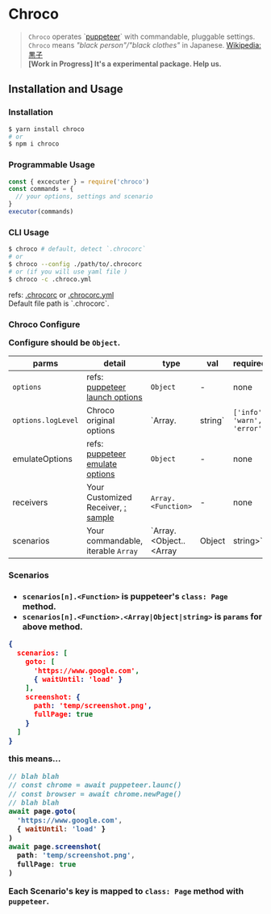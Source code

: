# Chroco

> `Chroco` operates \`[puppeteer](https://github.com/GoogleChrome/puppeteer/)\` with commandable, pluggable settings.  
> `Chroco` means _"black person"/"black clothes"_  in Japanese. [Wikipedia: 黒子](https://en.wikipedia.org/wiki/Kuroko)  
> **[Work in Progress] It's a experimental package. Help us.**

## Installation and Usage

### Installation

```bash
$ yarn install chroco
# or
$ npm i chroco
```

### Programmable Usage

```js
const { excecuter } = require('chroco')
const commands = {
  // your options, settings and scenario
}
executor(commands)
```

### CLI Usage

```bash
$ chroco # default, detect `.chrocorc`
# or
$ chroco --config ./path/to/.chrocorc
# or (if you will use yaml file )
$ chroco -c .chroco.yml
```

refs: [.chrocorc](./sample/.chrocorc) or [.chrocorc.yml](./sample/.chrocorc.yml)  
Default file path is \`.chrocorc\`.

### Chroco Configure <Object>

Configure should be `Object`.

|parms|detail|type|val|required|
|-----|------|----|---|--------|
|`options`|refs: [puppeteer launch options](https://github.com/GoogleChrome/puppeteer/blob/master/docs/api.md#puppeteerlaunchoptions)|`Object`| - |none|
|`options.logLevel`|Chroco original options|`Array.<string>|string`|`['info', 'warn', 'error']`|none|
|emulateOptions|refs: [puppeteer emulate options](https://github.com/GoogleChrome/puppeteer/blob/master/docs/api.md#pageemulateoptions)|`Object`| - |none|
|receivers|Your Customized Receiver, [: sample](./sample/search.js)|`Array.<Function>`| - | none |
|scenarios|Your commandable, iterable `Array`|`Array.<Object.<Function>.<Array|Object|string>`| required |


#### Scenarios <Array>

- `scenarios[n].<Function>` is puppeteer's `class: Page` method.
- `scenarios[n].<Function>.<Array|Object|string>` is `params` for above method.

```json
{
  scenarios: [
    goto: [
      'https://www.google.com',
      { waitUntil: 'load' }
    ],
    screenshot: {
      path: 'temp/screenshot.png',
      fullPage: true
    }
  ]
}
```

this means...

```js
// blah blah
// const chrome = await puppeteer.launc()
// const browser = await chrome.newPage()
// blah blah
await page.goto(
  'https://www.google.com',
  { waitUntil: 'load' }
)
await page.screenshot(
  path: 'temp/screenshot.png',
  fullPage: true
)
```

Each Scenario's key is mapped to `class: Page` method with `puppeteer`.
